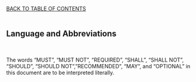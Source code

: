 <a href="/1.3/CONTENTS.md">BACK TO TABLE OF CONTENTS</a>
<BR>
<BR>

<h2>Language and Abbreviations</h2>
<BR>

<p>The words &#8220;MUST&#8221;, &#8220;MUST NOT&#8221;, &#8220;REQUIRED&#8221;, &#8220;SHALL&#8221;, &#8220;SHALL 
NOT&#8221;, &#8220;SHOULD&#8221;, &#8220;SHOULD NOT&#8221;,&#8221;RECOMMENDED&#8221;, &#8220;MAY&#8221;, 
and &#8220;OPTIONAL&#8221; in this document are to be interpreted literally.</p>
